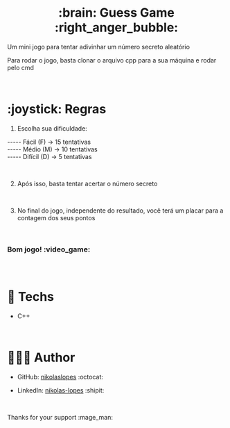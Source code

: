 <div align="center">
  <h1><strong>	:brain: Guess Game :right_anger_bubble: </strong></h1>
</div>
  <p>Um mini jogo para tentar adivinhar um número secreto aleatório</p>
  <p>Para rodar o jogo, basta clonar o arquivo cpp para a sua máquina e rodar pelo cmd</p>
<br>
 <h1><strong>	:joystick: Regras </strong></h1>

1. Escolha sua dificuldade: <br>

 ----- Fácil (F) -> 15 tentativas <br>
 ----- Médio (M) -> 10 tentativas <br>
 ----- Difícil (D) -> 5 tentativas <br>
 
 <br>
 
2. Após isso, basta tentar acertar o número secreto

<br>

3. No final do jogo, independente do resultado, você terá um placar para a contagem dos seus pontos

<br>

<h3>Bom jogo! :video_game:<h3>
 
 <br>
  
# 🚀 Techs
- C++
    
 <br>
   
# 👨🏻‍💻 Author

- GitHub: [nikolaslopes](https://github.com/nikolaslopes) :octocat:
- LinkedIn: [nikolas-lopes](https://www.linkedin.com/in/nikolas-lopes-b06524209/) :shipit:
  
  <br>
<p>Thanks for your support :mage_man:<p>
